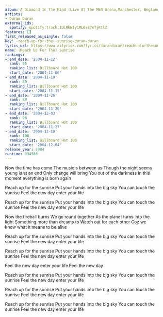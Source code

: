 ```yaml
---
album: A Diamond In The Mind (Live At The MEN Arena,Manchester, England / 2011)
artists:
- Duran Duran
external_ids:
  spotify: spotify:track:1UiRhN1y1ML67E7oTjKtlZ
features: []
first_released_as_single: false
key: -reach-up-for-the--sunrise-duran-duran
lyrics_url: https://www.azlyrics.com/lyrics/duranduran/reachupforthesunrise.html
name: (Reach Up For The) Sunrise
rankings:
- end_date: '2004-11-12'
  rank: 95
  ranking_list: Billboard Hot 100
  start_date: '2004-11-06'
- end_date: '2004-11-19'
  rank: 89
  ranking_list: Billboard Hot 100
  start_date: '2004-11-13'
- end_date: '2004-11-26'
  rank: 89
  ranking_list: Billboard Hot 100
  start_date: '2004-11-20'
- end_date: '2004-12-03'
  rank: 96
  ranking_list: Billboard Hot 100
  start_date: '2004-11-27'
- end_date: '2004-12-10'
  rank: 100
  ranking_list: Billboard Hot 100
  start_date: '2004-12-04'
release_year: 2004
runtime: 334586
---
```

Now the time has come
The music's between us
Though the night seems young
Is at an end
Only change will bring
You out of the darkness
In this moment everything is born again

Reach up for the sunrise
Put your hands into the big sky
You can touch the sunrise
Feel the new day enter your life

Reach up for the sunrise
Put your hands into the big sky
You can touch the sunrise
Feel the new day enter your life

Now the fireball burns
We go round together
As the planet turns into the light
Something more than dreams to
Watch out for each other
Coz we know what it means to be alive

Reach up for the sunrise
Put your hands into the big sky
You can touch the sunrise
Feel the new day enter your life

Reach up for the sunrise
Put your hands into the big sky
You can touch the sunrise
Feel the new day enter your life

Feel the new day enter your life
Feel the new day

Reach up for the sunrise
Put your hands into the big sky
You can touch the sunrise
Feel the new day enter your life

Reach up for the sunrise
Put your hands into the big sky
You can touch the sunrise
Feel the new day enter your life

Reach up for the sunrise
Put your hands into the big sky
You can touch the sunrise
Feel the new day enter your life
